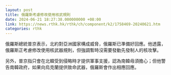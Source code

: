 ```yaml
---
layout: post
title: 俄羅斯考慮修改使用核武規則
date: 2024-06-21 18:27:38.000000000 +08:00
link: https://news.rthk.hk/rthk/ch/component/k2/1758469-20240621.htm
categories: rthk
---
```


俄羅斯總統普京表示，北約對亞洲國家構成威脅，俄羅斯已準備好回應。他透露，俄羅斯正考慮修改使用核武器規則，但強調暫時沒需要發動先發制人的核攻擊。

另外，普京指只會在北韓受到侵略時才提供軍事支援，認為南韓毋須擔心；但他警告南韓政府，如果向烏克蘭提供致命武器，俄羅斯會作出相應回應。
